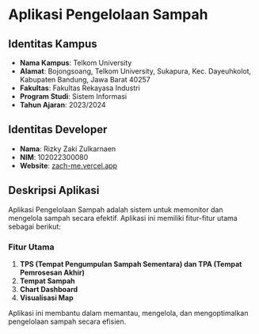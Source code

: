 # Aplikasi Pengelolaan Sampah

## Identitas Kampus

- **Nama Kampus**: Telkom University
- **Alamat**: Bojongsoang, Telkom University, Sukapura, Kec. Dayeuhkolot, Kabupaten Bandung, Jawa Barat 40257
- **Fakultas**: Fakultas Rekayasa Industri
- **Program Studi**: Sistem Informasi
- **Tahun Ajaran**: 2023/2024

## Identitas Developer

- **Nama**: Rizky Zaki Zulkarnaen
- **NIM**: 102022300080
- **Website**: [zach-me.vercel.app](https://zach-me.vercel.app)

## Deskripsi Aplikasi

Aplikasi Pengelolaan Sampah adalah sistem untuk memonitor dan mengelola sampah secara efektif. Aplikasi ini memiliki fitur-fitur utama sebagai berikut:

### Fitur Utama

1. **TPS (Tempat Pengumpulan Sampah Sementara) dan TPA (Tempat Pemrosesan Akhir)**
2. **Tempat Sampah**
3. **Chart Dashboard**
4. **Visualisasi Map**

Aplikasi ini membantu dalam memantau, mengelola, dan mengoptimalkan pengelolaan sampah secara efisien.
